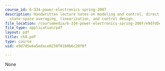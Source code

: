 ```yaml
---
course_id: 6-334-power-electronics-spring-2007
description: Handwritten lecture notes on modeling and control, direct circuit averaging,
  state-space averaging, linearization, and control design.
file_location: /coursemedia/6-334-power-electronics-spring-2007/e9d7d5e6a5edace8230f01b0b6c20f8f_ch8.pdf
file_type: application/pdf
layout: pdf
title: ch8.pdf
type: course
uid: e9d7d5e6a5edace8230f01b0b6c20f8f

---
```

None